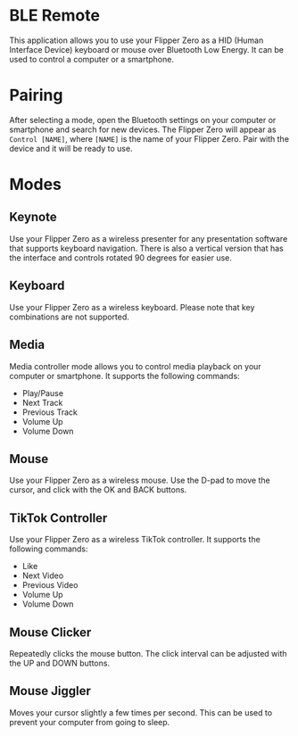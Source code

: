 # BLE Remote

This application allows you to use your Flipper Zero as a HID (Human Interface Device) keyboard or mouse over Bluetooth Low Energy. It can be used to control a computer or a smartphone.

# Pairing

After selecting a mode, open the Bluetooth settings on your computer or smartphone and search for new devices. The Flipper Zero will appear as `Control [NAME]`, where `[NAME]` is the name of your Flipper Zero. Pair with the device and it will be ready to use.

# Modes

## Keynote

Use your Flipper Zero as a wireless presenter for any presentation software that supports keyboard navigation. There is also a vertical version that has the interface and controls rotated 90 degrees for easier use.

## Keyboard

Use your Flipper Zero as a wireless keyboard. Please note that key combinations are not supported.

## Media

Media controller mode allows you to control media playback on your computer or smartphone. It supports the following commands:

* Play/Pause
* Next Track
* Previous Track
* Volume Up
* Volume Down

## Mouse

Use your Flipper Zero as a wireless mouse. Use the D-pad to move the cursor, and click with the OK and BACK buttons.

## TikTok Controller

Use your Flipper Zero as a wireless TikTok controller. It supports the following commands:

* Like
* Next Video
* Previous Video
* Volume Up
* Volume Down

## Mouse Clicker

Repeatedly clicks the mouse button. The click interval can be adjusted with the UP and DOWN buttons.

## Mouse Jiggler

Moves your cursor slightly a few times per second. This can be used to prevent your computer from going to sleep.
